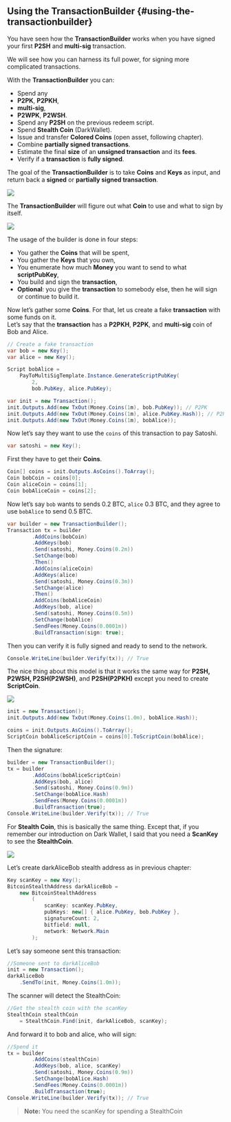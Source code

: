 ## Using the TransactionBuilder {#using-the-transactionbuilder}

You have seen how the **TransactionBuilder** works when you have signed your first **P2SH** and **multi-sig** transaction.  

We will see how you can harness its full power, for signing more complicated transactions.    

With the **TransactionBuilder** you can:  
*   Spend any  
  *   **P2PK**, **P2PKH**,  
  *   **multi-sig**,  
  *   **P2WPK**, **P2WSH**.  
*   Spend any **P2SH** on the previous redeem script.  
*   Spend **Stealth Coin** (DarkWallet).  
*   Issue and transfer **Colored Coins** (open asset, following chapter).  
*   Combine **partially signed transactions**.  
*   Estimate the final **size** of an **unsigned transaction** and its **fees**.  
*   Verify if a **transaction** is **fully signed**.  

The goal of the **TransactionBuilder** is to take **Coins** and **Keys** as input, and return back a **signed** or **partially signed transaction**.  

![](../assets/SignedTransaction.png)  

The **TransactionBuilder** will figure out what **Coin** to use and what to sign by itself.  

![](../assets/TransactionBuilder.png)  

The usage of the builder is done in four steps:  
*   You gather the **Coins** that will be spent,
*   You gather the **Keys** that you own,
*   You enumerate how much **Money** you want to send to what **scriptPubKey**,
*   You build and sign the **transaction**,
*   **Optional**: you give the **transaction** to somebody else, then he will sign or continue to build it.

Now let’s gather some **Coins**. For that, let us create a fake **transaction** with some funds on it.  
Let’s say that the **transaction** has a **P2PKH**, **P2PK**, and **multi-sig** coin of Bob and Alice.

```cs
// Create a fake transaction
var bob = new Key();
var alice = new Key();

Script bobAlice = 
    PayToMultiSigTemplate.Instance.GenerateScriptPubKey(
        2, 
        bob.PubKey, alice.PubKey);

var init = new Transaction();
init.Outputs.Add(new TxOut(Money.Coins(1m), bob.PubKey)); // P2PK
init.Outputs.Add(new TxOut(Money.Coins(1m), alice.PubKey.Hash)); // P2PKH
init.Outputs.Add(new TxOut(Money.Coins(1m), bobAlice));
```

Now let’s say they want to use the ```coins``` of this transaction to pay Satoshi.  

```cs
var satoshi = new Key();
```  

First they have to get their **Coins**.  

```cs
Coin[] coins = init.Outputs.AsCoins().ToArray();
Coin bobCoin = coins[0];
Coin aliceCoin = coins[1];
Coin bobAliceCoin = coins[2];
```  

Now let’s say ```bob``` wants to sends 0.2 BTC, ```alice``` 0.3 BTC, and they agree to use ```bobAlice``` to send 0.5 BTC.  

```cs
var builder = new TransactionBuilder();
Transaction tx = builder
        .AddCoins(bobCoin)
        .AddKeys(bob)
        .Send(satoshi, Money.Coins(0.2m))
        .SetChange(bob)
        .Then()
        .AddCoins(aliceCoin)
        .AddKeys(alice)
        .Send(satoshi, Money.Coins(0.3m))
        .SetChange(alice)
        .Then()
        .AddCoins(bobAliceCoin)
        .AddKeys(bob, alice)
        .Send(satoshi, Money.Coins(0.5m))
        .SetChange(bobAlice)
        .SendFees(Money.Coins(0.0001m))
        .BuildTransaction(sign: true);
```  

Then you can verify it is fully signed and ready to send to the network.  

```cs
Console.WriteLine(builder.Verify(tx)); // True
```  

The nice thing about this model is that it works the same way for **P2SH, P2WSH, P2SH(P2WSH)**, and **P2SH(P2PKH)** except you need to create **ScriptCoin**.  

![](../assets/ScriptCoinFromCoin.png)  

```cs
init = new Transaction();
init.Outputs.Add(new TxOut(Money.Coins(1.0m), bobAlice.Hash));

coins = init.Outputs.AsCoins().ToArray();
ScriptCoin bobAliceScriptCoin = coins[0].ToScriptCoin(bobAlice);
```  

Then the signature:  

```cs
builder = new TransactionBuilder();
tx = builder
        .AddCoins(bobAliceScriptCoin)
        .AddKeys(bob, alice)
        .Send(satoshi, Money.Coins(0.9m))
        .SetChange(bobAlice.Hash)
        .SendFees(Money.Coins(0.0001m))
        .BuildTransaction(true);
Console.WriteLine(builder.Verify(tx)); // True
```  

For **Stealth Coin**, this is basically the same thing. Except that, if you remember our introduction on Dark Wallet, I said that you need a **ScanKey** to see the **StealthCoin**.

![](../assets/StealthCoin.png)  

Let’s create darkAliceBob stealth address as in previous chapter:  

```cs
Key scanKey = new Key();
BitcoinStealthAddress darkAliceBob =
    new BitcoinStealthAddress
        (
            scanKey: scanKey.PubKey,
            pubKeys: new[] { alice.PubKey, bob.PubKey },
            signatureCount: 2,
            bitfield: null,
            network: Network.Main
        );
```  

Let’s say someone sent this transaction:  

```cs
//Someone sent to darkAliceBob
init = new Transaction();
darkAliceBob
    .SendTo(init, Money.Coins(1.0m));
```  

The scanner will detect the StealthCoin:  

```cs
//Get the stealth coin with the scanKey
StealthCoin stealthCoin
    = StealthCoin.Find(init, darkAliceBob, scanKey);
```  

And forward it to bob and alice, who will sign:  

```cs
//Spend it
tx = builder
        .AddCoins(stealthCoin)
        .AddKeys(bob, alice, scanKey)
        .Send(satoshi, Money.Coins(0.9m))
        .SetChange(bobAlice.Hash)
        .SendFees(Money.Coins(0.0001m))
        .BuildTransaction(true);
Console.WriteLine(builder.Verify(tx)); // True
```  

> **Note:** You need the scanKey for spending a StealthCoin
